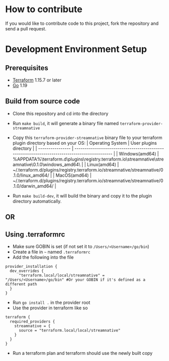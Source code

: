 # How to contribute

If you would like to contribute code to this project, fork the repository and send a pull request.

# Development Environment Setup

## Prerequisites

- [Terraform](https://www.terraform.io/downloads.html) 1.15.7 or later
- [Go](https://golang.org/doc/install) 1.19

## Build from source code 

- Clone this repository and cd into the directory
- Run `make build`, it will generate a binary file named `terraform-provider-streamnative`
- Copy this `terraform-provider-streamnative` binary file to your terraform plugin directory based on your OS:
  | Operating System | User plugins directory                                                                        |
  | ---------------- | --------------------------------------------------------------------------------------------- |
  | Windows(amd64)   | %APPDATA%\terraform.d\plugins\registry.terraform.io\streamnative\streamnative\0.1.0\windows_amd64\  |
  | Linux(amd64)     | ~/.terraform.d/plugins/registry.terraform.io/streamnative/streamnative/0.1.0/linux_amd64/           |
  | MacOS(amd64)     | ~/.terraform.d/plugins/registry.terraform.io/streamnative/streamnative/0.1.0/darwin_amd64/          |

- Run `make build-dev`, it will build the binary and copy it to the plugin directory automatically.

## OR

## Using .terraformrc

- Make sure GOBIN is set (if not set it to `/Users/<Username>/go/bin`)
- Create a file in `~` named `.terraformrc` 
- Add the following into the file 
```
provider_installation {
  dev_overrides {
      "terraform.local/local/streamnative" = "/Users/<Username>/go/bin" #Or your GOBIN if it's defined as a different path
  }
}
```
- Run `go install .` in the provider root
- Use the provider in terraform like so
```
terraform {
  required_providers {
    streamnative = {
      source = "terraform.local/local/streamnative"
    }
  }
}
```
- Run a terraform plan and terraform should use the newly built copy